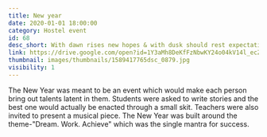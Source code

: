 ```yaml
---
title: New year
date: 2020-01-01 18:00:00
category: Hostel event
id: 68
desc_short: With dawn rises new hopes & with dusk should rest expectations . In short, 'Dream. Work. Achieve' should be ideal for a new day in year's terms. 
link: https://drive.google.com/open?id=1Y3aMh8DeKfFzNbwKY24o04kV14l_ecZd
thumbnail: images/thumbnails/1589417765dsc_0879.jpg
visibility: 1
---
```


The New Year was meant to be an event which would make each person bring out talents latent in them. Students were asked to write stories and the best one would actually be enacted through a small skit. Teachers were also invited to present a musical piece.  The New Year was built around the theme-"Dream. Work. Achieve" which was the single mantra for success.